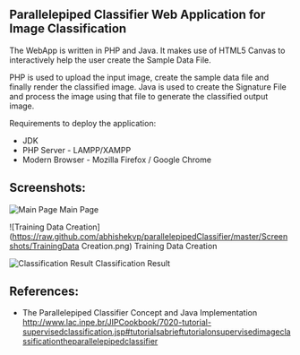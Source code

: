 Parallelepiped Classifier Web Application for Image Classification
------------------------------------------------------------------
The WebApp is written in PHP and Java. It makes use of HTML5 Canvas to interactively help the user create the Sample Data File.

PHP is used to upload the input image, create the sample  data file and finally render the classified image. Java is used to create the Signature File and process the image using that file to generate the classified output image.

Requirements to deploy the application:
* JDK
* PHP Server - LAMPP/XAMPP
* Modern Browser - Mozilla Firefox / Google Chrome

Screenshots:
------------
![Main Page](https://raw.github.com/abhishekvp/parallelepipedClassifier/master/Screenshots/Main.png)
Main Page

![Training Data Creation](https://raw.github.com/abhishekvp/parallelepipedClassifier/master/Screenshots/TrainingData Creation.png)
Training Data Creation

![Classification Result](https://raw.github.com/abhishekvp/parallelepipedClassifier/master/Screenshots/ClassifiedImage.png)
Classification Result

References:
-----------
* The Parallelepiped Classifier Concept and Java Implementation          
  http://www.lac.inpe.br/JIPCookbook/7020-tutorial-supervisedclassification.jsp#tutorialsabrieftutorialonsupervisedimageclassificationtheparallelepipedclassifier
